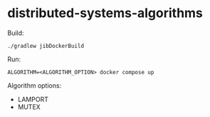 # distributed-systems-algorithms

Build:

```shell
./gradlew jibDockerBuild
```

Run:

```shell
ALGORITHM=<ALGORITHM_OPTION> docker compose up
```

Algorithm options: 
- LAMPORT 
- MUTEX

